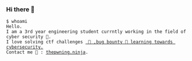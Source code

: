 ### Hi there 👋

<!--
**shreesh1/shreesh1** is a ✨ _special_ ✨ repository because its `README.md` (this file) appears on your GitHub profile.

Here are some ideas to get you started:

- 🔭 I’m currently working on ...
- 🌱 I’m currently learning ...
- 👯 I’m looking to collaborate on ...
- 🤔 I’m looking for help with ...
- 💬 Ask me about ...
- 📫 How to reach me: ...
- 😄 Pronouns: ...
- ⚡ Fun fact: ...
-->
<html>
<pre>
<code class="language-bash">$ whoami
Hello.  
I am a 3rd year engineering student currntly working in the field of cyber security 🧮</a>.  
I love solving ctf challenges <a href="https://ctftime.org/user/59915"> 🧩 ,bug bounty 👾 learning towards cybersecurity.</a>
Contact me 📧 : <a href="http://thepwning.ninja">thepwning.ninja</a>. </code>
</pre>
</html>
